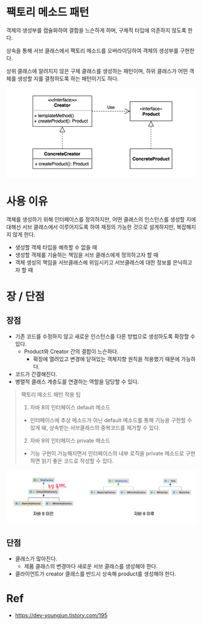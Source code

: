 # 팩토리 메소드 패턴
객체의 생성부를 캡슐화하여 결합을 느슨하게 하며, 구체적 타입에 의존하지 않도록 한다.

상속을 통해 서브 클래스에서 팩토리 메소드를 오버라이딩하여 객체의 생성부를 구현한다.

상위 클래스에 알려지지 않은 구체 클래스를 생성하는 패턴이며, 하위 클래스가 어떤 객체를 생성할 지를 결정하도록 하는 패턴이기도 하다.

![img.png](img.png)

# 사용 이유
객체를 생성하기 위해 인터페이스를 정의하지만, 어떤 클래스의 인스턴스를 생성할 지에 대해선 서브 클래스에서 이루어지도록 하여 재정의 가능한 것으로 설게하지만, 복잡해지지 않게 한다.
- 생성할 객체 타입을 예측할 수 없을 때
- 생성할 객체를 기술하는 책임을 서브 클래스에게 정의하고자 할 때
- 객체 생성의 책임을 서브클래스에 위임시키고 서브클래스에 대한 정보를 은닉하고자 할 때
# 장 / 단점
## 장점
- 기존 코드를 수정하지 않고 새로운 인스턴스를 다른 방법으로 생성하도록 확장할 수 있다.
  - Product와 Creator 간의 결합이 느슨하다.
    - 확장에 열려있고 변경에 닫혀있는 객체지향 원칙을 적용했기 때문에 가능하다.
- 코드가 간결해진다.
- 병렬적 클래스 계층도를 연결하는 역할을 담당할 수 있다.
> 팩토리 메소드 패턴 적용 팁
> 1. 자바 8의 인터페이스 default 메소드
> - 인터페이스에 추상 메소드가 아닌 default 메소드를 통해 기능을 구현할 수 있게 돼, 상속받는 서브클래스의 중복코드를 제거할 수 있다.
> 2. 자바 9의 인터페이스 private 메소드
> - 기능 구현이 가능해지면서 인터페이스의 내부 로직을 private 메소드로 구현하면 읽기 좋은 코드로 작성할 수 있다.

![img_1.png](img_1.png)
## 단점
- 클래스가 많아진다.
  - 제품 클래스의 변경마다 새로운 서브 클래스를 생성해야 한다.
- 클라이언트가 creator 클래스를 반드시 상속해 product를 생성해야 한다.
# Ref
- https://dev-youngjun.tistory.com/195
